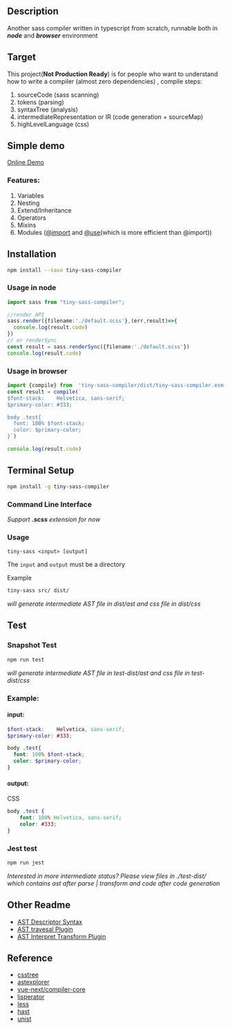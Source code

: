 ## Description 

Another sass compiler written in typescript from scratch, runnable both in ***node*** and ***browser*** environment

## Target
This project(**Not Production Ready**) is for people who want to understand how to write a compiler (almost zero dependencies) , compile steps:

1. sourceCode (sass scanning)
2. tokens (parsing)
3. syntaxTree (analysis)
4. intermediateRepresentation or IR (code generation + sourceMap)
5. highLevelLanguage (css)

## Simple demo

[Online Demo](https://wizardpisces.github.io/)

### Features:

1. Variables
2. Nesting
3. Extend/Inheritance
4. Operators
5. Mixins
6. Modules ([@import](https://sass-lang.com/documentation/at-rules/import) and [@use](https://sass-lang.com/documentation/at-rules/use)(which is more efficient than @import))

## Installation

```bash
npm install --save tiny-sass-compiler
```

### Usage in node

```ts
import sass from "tiny-sass-compiler";

//render API
sass.render({filename:'./default.scss'},(err,result)=>{
  console.log(result.code)
})
// or renderSync
const result = sass.renderSync({filename:'./default.scss'})
console.log(result.code)
```

### Usage in browser

```ts
import {compile} from  'tiny-sass-compiler/dist/tiny-sass-compiler.esm-browser.prod.js'
const result = compile(`
$font-stack:    Helvetica, sans-serif;
$primary-color: #333;

body .test{
  font: 100% $font-stack;
  color: $primary-color;
}`)

console.log(result.code)
```

## Terminal Setup

```bash
npm install -g tiny-sass-compiler
```

### Command Line Interface

*Support **.scss** extension for now*

### Usage


`tiny-sass <input> [output]`

The `input` and `output` must be a directory

Example

```bash
tiny-sass src/ dist/
```

*will generate intermediate AST file in dist/ast and css file in dist/css*

## Test

### Snapshot Test
```bash
npm run test
```
*will generate intermediate AST file in test-dist/ast and css file in test-dist/css*

### Example:

#### input:

```scss
$font-stack:    Helvetica, sans-serif;
$primary-color: #333;

body .test{
  font: 100% $font-stack;
  color: $primary-color;
}
```
#### output:

CSS
```css
body .test {
    font: 100% Helvetica, sans-serif;
    color: #333;
}
```

### Jest test

```bash
npm run jest
```

*Interested in more intermediate status? Please view files in ./test-dist/ which contains ast after parse | transform and code after code generation*

## Other Readme

* [AST Descriptor Syntax](https://github.com/wizardpisces/tiny-sass-compiler/blob/master/src/parse/ast.ts)
* [AST travesal Plugin](https://github.com/wizardpisces/tiny-sass-compiler/blob/master/traversal.md)
* [AST Interpret Transform Plugin](https://github.com/wizardpisces/tiny-sass-compiler/blob/master/transform.md)

## Reference

* [csstree](https://github.com/csstree/csstree)
* [astexplorer](https://astexplorer.net/#/gist/244e2fb4da940df52bf0f4b94277db44/e79aff44611020b22cfd9708f3a99ce09b7d67a8)
* [vue-next/compiler-core](https://github.com/vuejs/vue-next/tree/master/packages/compiler-core)
* [lisperator](http://lisperator.net/pltut/)
* [less](https://less.bootcss.com/features/#plugin-at-rules)
* [hast](https://github.com/syntax-tree/hast)
* [unist](https://github.com/syntax-tree/unist)
